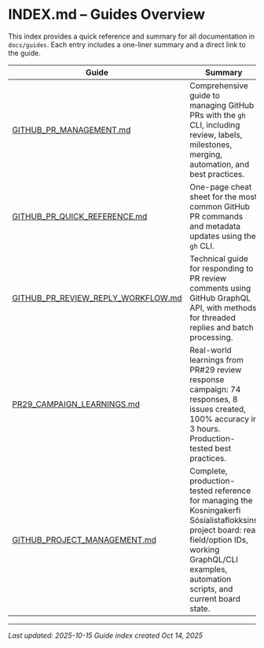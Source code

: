 # INDEX.md – Guides Overview

This index provides a quick reference and summary for all documentation in `docs/guides`. Each entry includes a one-liner summary and a direct link to the guide.

| Guide | Summary |
|-------|---------|
| [GITHUB_PR_MANAGEMENT.md](GITHUB_PR_MANAGEMENT.md) | Comprehensive guide to managing GitHub PRs with the `gh` CLI, including review, labels, milestones, merging, automation, and best practices. |
| [GITHUB_PR_QUICK_REFERENCE.md](GITHUB_PR_QUICK_REFERENCE.md) | One-page cheat sheet for the most common GitHub PR commands and metadata updates using the `gh` CLI. |
| [GITHUB_PR_REVIEW_REPLY_WORKFLOW.md](GITHUB_PR_REVIEW_REPLY_WORKFLOW.md) | Technical guide for responding to PR review comments using GitHub GraphQL API, with methods for threaded replies and batch processing. |
| [PR29_CAMPAIGN_LEARNINGS.md](PR29_CAMPAIGN_LEARNINGS.md) | Real-world learnings from PR#29 review response campaign: 74 responses, 8 issues created, 100% accuracy in 3 hours. Production-tested best practices. |
| [GITHUB_PROJECT_MANAGEMENT.md](GITHUB_PROJECT_MANAGEMENT.md) | Complete, production-tested reference for managing the Kosningakerfi Sósíalistaflokksins project board: real field/option IDs, working GraphQL/CLI examples, automation scripts, and current board state. |

---

_Last updated: 2025-10-15_
_Guide index created Oct 14, 2025_
